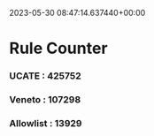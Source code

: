 2023-05-30 08:47:14.637440+00:00
# Rule Counter 
 ### UCATE : 425752

 ### Veneto : 107298

 ### Allowlist : 13929